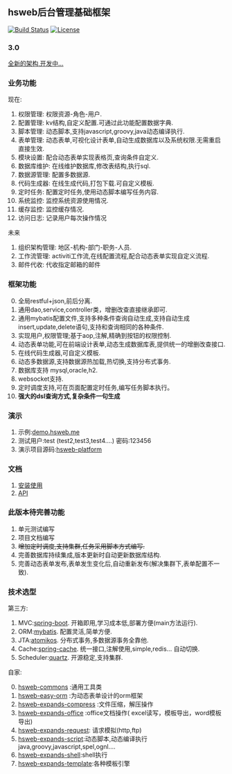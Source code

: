 ## hsweb后台管理基础框架

[![Build Status](https://travis-ci.org/hs-web/hsweb-framework.svg?branch=master)](https://travis-ci.org/hs-web/hsweb-framework)
[![License](https://img.shields.io/badge/license-Apache%202-4EB1BA.svg?style=flat-square)](https://www.apache.org/licenses/LICENSE-2.0.html)

### 3.0
[全新的架构,开发中...](https://github.com/hs-web/hsweb-framework/tree/3.0)

### 业务功能
现在:

1. 权限管理: 权限资源-角色-用户.
2. 配置管理: kv结构,自定义配置.可通过此功能配置数据字典.
3. 脚本管理: 动态脚本,支持javascript,groovy,java动态编译执行.
4. 表单管理: 动态表单,可视化设计表单,自动生成数据库以及系统权限.无需重启直接生效.
5. 模块设置: 配合动态表单实现表格页,查询条件自定义.
6. 数据库维护: 在线维护数据库,修改表结构,执行sql.
7. 数据源管理: 配置多数据源.
8. 代码生成器: 在线生成代码,打包下载.可自定义模板.
9. 定时任务: 配置定时任务,使用动态脚本编写任务内容.
10. 系统监控: 监控系统资源使用情况.
11. 缓存监控: 监控缓存情况.
12. 访问日志: 记录用户每次操作情况

未来

1. 组织架构管理: 地区-机构-部门-职务-人员.
2. 工作流管理: activiti工作流,在线配置流程,配合动态表单实现自定义流程.
3. 邮件代收: 代收指定邮箱的邮件


### 框架功能
0. 全局restful+json,前后分离.
1. 通用dao,service,controller类，增删改查直接继承即可.
2. 通用mybatis配置文件,支持多种条件查询自动生成,支持自动生成insert,update,delete语句,支持和查询相同的各种条件.
3. 实现用户,权限管理;基于aop,注解,精确到按钮的权限控制.
4. 动态表单功能,可在前端设计表单,动态生成数据库表,提供统一的增删改查接口.
5. 在线代码生成器,可自定义模板.
6. 动态多数据源,支持数据源热加载,热切换,支持分布式事务.
7. 数据库支持 mysql,oracle,h2.
8. websocket支持.
9. 定时调度支持,可在页面配置定时任务,编写任务脚本执行。
10. **强大的dsl查询方式,复杂条件一句生成**

### 演示
1. 示例:[demo.hsweb.me](http://demo.hsweb.me)
2. 测试用户:test (test2,test3,test4....) 密码:123456 
3. 演示项目源码:[hsweb-platform](https://github.com/hs-web/hsweb-platform)

### 文档
1. [安装使用](doc/1.安装使用.md)
2. [API](doc/2.API.md)

### 此版本待完善功能
1. 单元测试编写
2. 项目文档编写
3. ~~增加定时调度,支持集群,任务采用脚本方式编写.~~
4. 完善数据库持续集成,版本更新时自动更新数据库结构.
5. 完善动态表单发布,表单发生变化后,自动重新发布(解决集群下,表单配置不一致).

### 技术选型
第三方:

1. MVC:[spring-boot](https://github.com/spring-projects/spring-boot). 开箱即用,学习成本低,部署方便(main方法运行).
2. ORM:[mybatis](https://github.com/mybatis/mybatis-3). 配置灵活,简单方便.
3. JTA:[atomikos](https://www.atomikos.com/). 分布式事务,多数据源事务全靠他.
4. Cache:[spring-cache](https://github.com/spring-projects/spring-framework/tree/master/spring-context/src/main/java/org/springframework/cache). 统一接口,注解使用,simple,redis... 自动切换.
5. Scheduler:[quartz](https://github.com/quartz-scheduler/quartz). 开源稳定,支持集群.

自家:

0. [hsweb-commons](https://github.com/hs-web/hsweb-commons) :通用工具类
1. [hsweb-easy-orm](https://github.com/hs-web/hsweb-easy-orm) :为动态表单设计的orm框架
2. [hsweb-expands-compress](https://github.com/hs-web/hsweb-expands/tree/master/hsweb-expands-compress) :文件压缩，解压操作
3. [hsweb-expands-office](https://github.com/hs-web/hsweb-expands/tree/master/hsweb-expands-office) :office文档操作( excel读写，模板导出，word模板导出)
4. [hsweb-expands-request](https://github.com/hs-web/hsweb-expands/tree/master/hsweb-expands-request): 请求模拟(http,ftp)
5. [hsweb-expands-script](https://github.com/hs-web/hsweb-expands/tree/master/hsweb-expands-script):动态脚本,动态编译执行java,groovy,javascript,spel,ognl....
6. [hsweb-expands-shell](https://github.com/hs-web/hsweb-expands/tree/master/hsweb-expands-shell):shell执行
7. [hsweb-expands-template](https://github.com/hs-web/hsweb-expands/tree/master/hsweb-expands-template):各种模板引擎
